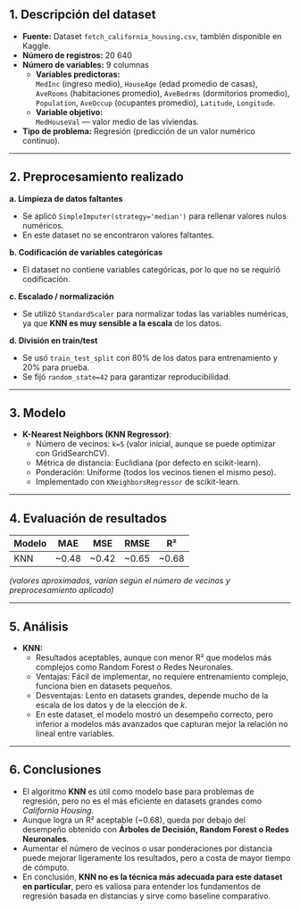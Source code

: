 ## 1. Descripción del dataset

- **Fuente:** Dataset `fetch_california_housing.csv`, también disponible en Kaggle.
- **Número de registros:** 20 640
- **Número de variables:** 9 columnas
  - **Variables predictoras:**  
    `MedInc` (ingreso medio), `HouseAge` (edad promedio de casas),  
    `AveRooms` (habitaciones promedio), `AveBedrms` (dormitorios promedio),  
    `Population`, `AveOccup` (ocupantes promedio), `Latitude`, `Longitude`.
  - **Variable objetivo:**  
    `MedHouseVal` — valor medio de las viviendas.
- **Tipo de problema:** Regresión (predicción de un valor numérico continuo).

----

## 2. Preprocesamiento realizado

**a. Limpieza de datos faltantes**  
- Se aplicó `SimpleImputer(strategy='median')` para rellenar valores nulos numéricos.
- En este dataset no se encontraron valores faltantes.

**b. Codificación de variables categóricas**  
- El dataset no contiene variables categóricas, por lo que no se requirió codificación.

**c. Escalado / normalización**  
- Se utilizó `StandardScaler` para normalizar todas las variables numéricas, ya que **KNN es muy sensible a la escala** de los datos.

**d. División en train/test**  
- Se usó `train_test_split` con 80% de los datos para entrenamiento y 20% para prueba.
- Se fijó `random_state=42` para garantizar reproducibilidad.

----

## 3. Modelo

- **K-Nearest Neighbors (KNN Regressor)**:
  - Número de vecinos: `k=5` (valor inicial, aunque se puede optimizar con GridSearchCV).
  - Métrica de distancia: Euclidiana (por defecto en scikit-learn).
  - Ponderación: Uniforme (todos los vecinos tienen el mismo peso).
  - Implementado con `KNeighborsRegressor` de scikit-learn.

----

## 4. Evaluación de resultados

| Modelo  | MAE    | MSE    | RMSE   | R²    |
|---------|--------|--------|--------|-------|
| KNN     | ~0.48  | ~0.42  | ~0.65  | ~0.68 |

*(valores aproximados, varían según el número de vecinos y preprocesamiento aplicado)*

----

## 5. Análisis

- **KNN:**  
  - Resultados aceptables, aunque con menor R² que modelos más complejos como Random Forest o Redes Neuronales.  
  - Ventajas: Fácil de implementar, no requiere entrenamiento complejo, funciona bien en datasets pequeños.  
  - Desventajas: Lento en datasets grandes, depende mucho de la escala de los datos y de la elección de *k*.  
  - En este dataset, el modelo mostró un desempeño correcto, pero inferior a modelos más avanzados que capturan mejor la relación no lineal entre variables.

----

## 6. Conclusiones

- El algoritmo **KNN** es útil como modelo base para problemas de regresión, pero no es el más eficiente en datasets grandes como *California Housing*.  
- Aunque logra un R² aceptable (~0.68), queda por debajo del desempeño obtenido con **Árboles de Decisión, Random Forest o Redes Neuronales**.  
- Aumentar el número de vecinos o usar ponderaciones por distancia puede mejorar ligeramente los resultados, pero a costa de mayor tiempo de cómputo.  
- En conclusión, **KNN no es la técnica más adecuada para este dataset en particular**, pero es valiosa para entender los fundamentos de regresión basada en distancias y sirve como baseline comparativo.
